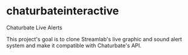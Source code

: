 # chaturbateinteractive
Chaturbate Live Alerts

This project's goal is to clone Streamlab's live graphic and sound alert system and make it compatible with Chaturbate's API.
